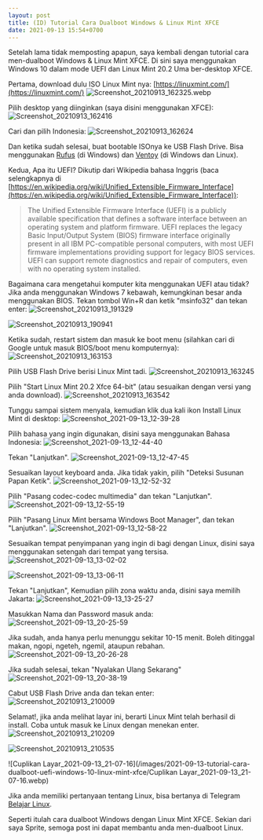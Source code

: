 ```yaml
---
layout: post
title: (ID) Tutorial Cara Dualboot Windows & Linux Mint XFCE
date: 2021-09-13 15:54+0700
---
```


Setelah lama tidak memposting apapun, saya kembali dengan tutorial cara men-dualboot Windows & Linux Mint XFCE. Di sini saya menggunakan Windows 10 dalam mode UEFI dan Linux Mint 20.2 Uma ber-desktop XFCE.

Pertama, download dulu ISO Linux Mint nya: [https://linuxmint.com/](https://linuxmint.com/) ![Screenshot_20210913_162325.webp](/images/2021-09-13-tutorial-cara-dualboot-uefi-windows-10-linux-mint-xfce/Screenshot_20210913_162325.webp)

Pilih desktop yang diinginkan (saya disini menggunakan XFCE): ![Screenshot_20210913_162416](/images/2021-09-13-tutorial-cara-dualboot-uefi-windows-10-linux-mint-xfce/Screenshot_20210913_162416.webp)

Cari dan pilih Indonesia: ![Screenshot_20210913_162624](/images/2021-09-13-tutorial-cara-dualboot-uefi-windows-10-linux-mint-xfce/Screenshot_20210913_162624.webp)

Dan ketika sudah selesai, buat bootable ISOnya ke USB Flash Drive. Bisa menggunakan [Rufus]() (di Windows) dan [Ventoy]() (di Windows dan Linux).

Kedua, Apa itu UEFI? Dikutip dari Wikipedia bahasa Inggris (baca selengkapnya di [https://en.wikipedia.org/wiki/Unified_Extensible_Firmware_Interface](https://en.wikipedia.org/wiki/Unified_Extensible_Firmware_Interface)):
> The Unified Extensible Firmware Interface (UEFI) is a publicly available specification that defines a software interface between an operating system and platform firmware. UEFI replaces the legacy Basic Input/Output System (BIOS) firmware interface originally present in all IBM PC-compatible personal computers, with most UEFI firmware implementations providing support for legacy BIOS services. UEFI can support remote diagnostics and repair of computers, even with no operating system installed.

Bagaimana cara mengetahui komputer kita menggunakan UEFI atau tidak? Jika anda menggunakan Windows 7 kebawah, kemungkinan besar anda menggunakan BIOS. Tekan tombol Win+R dan ketik "msinfo32" dan tekan enter: ![Screenshot_20210913_191329](/images/2021-09-13-tutorial-cara-dualboot-uefi-windows-10-linux-mint-xfce/Screenshot_20210913_191329.webp)

![Screenshot_20210913_190941](/images/2021-09-13-tutorial-cara-dualboot-uefi-windows-10-linux-mint-xfce/Screenshot_20210913_190941.webp)

Ketika sudah, restart sistem dan masuk ke boot menu (silahkan cari di Google untuk masuk BIOS/boot menu komputernya): ![Screenshot_20210913_163153](/images/2021-09-13-tutorial-cara-dualboot-uefi-windows-10-linux-mint-xfce/Screenshot_20210913_163153.webp)

Pilih USB Flash Drive berisi Linux Mint tadi. ![Screenshot_20210913_163245](/images/2021-09-13-tutorial-cara-dualboot-uefi-windows-10-linux-mint-xfce/Screenshot_20210913_163245.webp)

Pilih "Start Linux Mint 20.2 Xfce 64-bit" (atau sesuaikan dengan versi yang anda download). ![Screenshot_20210913_163542](/images/2021-09-13-tutorial-cara-dualboot-uefi-windows-10-linux-mint-xfce/Screenshot_20210913_163542.webp)

Tunggu sampai sistem menyala, kemudian klik dua kali ikon Install Linux Mint di desktop: ![Screenshot_2021-09-13_12-39-28](/images/2021-09-13-tutorial-cara-dualboot-uefi-windows-10-linux-mint-xfce/Screenshot_2021-09-13_12-39-28.webp)

Pilih bahasa yang ingin digunakan, disini saya menggunakan Bahasa Indonesia: ![Screenshot_2021-09-13_12-44-40](/images/2021-09-13-tutorial-cara-dualboot-uefi-windows-10-linux-mint-xfce/Screenshot_2021-09-13_12-44-40.webp)

Tekan "Lanjutkan". ![Screenshot_2021-09-13_12-47-45](/images/2021-09-13-tutorial-cara-dualboot-uefi-windows-10-linux-mint-xfce/Screenshot_2021-09-13_12-47-45.webp)

Sesuaikan layout keyboard anda. Jika tidak yakin, pilih "Deteksi Susunan Papan Ketik". ![Screenshot_2021-09-13_12-52-32](/images/2021-09-13-tutorial-cara-dualboot-uefi-windows-10-linux-mint-xfce/Screenshot_2021-09-13_12-52-32.webp)

Pilih "Pasang codec-codec multimedia" dan tekan "Lanjutkan". ![Screenshot_2021-09-13_12-55-19](/images/2021-09-13-tutorial-cara-dualboot-uefi-windows-10-linux-mint-xfce/Screenshot_2021-09-13_12-55-19.webp)

Pilih "Pasang Linux Mint bersama Windows Boot Manager", dan tekan "Lanjutkan". ![Screenshot_2021-09-13_12-58-22](/images/2021-09-13-tutorial-cara-dualboot-uefi-windows-10-linux-mint-xfce/Screenshot_2021-09-13_12-58-22.webp)

Sesuaikan tempat penyimpanan yang ingin di bagi dengan Linux, disini saya menggunakan setengah dari tempat yang tersisa. ![Screenshot_2021-09-13_13-02-02](/images/2021-09-13-tutorial-cara-dualboot-uefi-windows-10-linux-mint-xfce/Screenshot_2021-09-13_13-02-02.webp)

![Screenshot_2021-09-13_13-06-11](/images/2021-09-13-tutorial-cara-dualboot-uefi-windows-10-linux-mint-xfce/Screenshot_2021-09-13_13-06-11.webp)

Tekan "Lanjutkan", Kemudian pilih zona waktu anda, disini saya memilih Jakarta: ![Screenshot_2021-09-13_13-25-27](/images/2021-09-13-tutorial-cara-dualboot-uefi-windows-10-linux-mint-xfce/Screenshot_2021-09-13_13-25-27.webp)

Masukkan Nama dan Password masuk anda: ![Screenshot_2021-09-13_20-25-59](/images/2021-09-13-tutorial-cara-dualboot-uefi-windows-10-linux-mint-xfce/Screenshot_2021-09-13_20-25-59.webp)

Jika sudah, anda hanya perlu menunggu sekitar 10-15 menit. Boleh ditinggal makan, ngopi, ngeteh, ngemil, ataupun rebahan. ![Screenshot_2021-09-13_20-26-28](/images/2021-09-13-tutorial-cara-dualboot-uefi-windows-10-linux-mint-xfce/Screenshot_2021-09-13_20-26-28.webp)

Jika sudah selesai, tekan "Nyalakan Ulang Sekarang" ![Screenshot_2021-09-13_20-38-19](/images/2021-09-13-tutorial-cara-dualboot-uefi-windows-10-linux-mint-xfce/Screenshot_2021-09-13_20-38-19.webp)

Cabut USB Flash Drive anda dan tekan enter: ![Screenshot_20210913_210009](/images/2021-09-13-tutorial-cara-dualboot-uefi-windows-10-linux-mint-xfce/Screenshot_20210913_210009.webp)

Selamat!, jika anda melihat layar ini, berarti Linux Mint telah berhasil di install. Coba untuk masuk ke Linux dengan menekan enter.![Screenshot_20210913_210209](/images/2021-09-13-tutorial-cara-dualboot-uefi-windows-10-linux-mint-xfce/Screenshot_20210913_210209.webp)

![Screenshot_20210913_210535](/images/2021-09-13-tutorial-cara-dualboot-uefi-windows-10-linux-mint-xfce/Screenshot_20210913_210535.webp)

![Cuplikan Layar_2021-09-13_21-07-16](/images/2021-09-13-tutorial-cara-dualboot-uefi-windows-10-linux-mint-xfce/Cuplikan Layar_2021-09-13_21-07-16.webp)

Jika anda memiliki pertanyaan tentang Linux, bisa bertanya di Telegram [Belajar Linux](https://t.me/belajarlinuxbareng).

Seperti itulah cara dualboot Windows dengan Linux Mint XFCE. Sekian dari saya Sprite, semoga post ini dapat membantu anda men-dualboot Linux.

